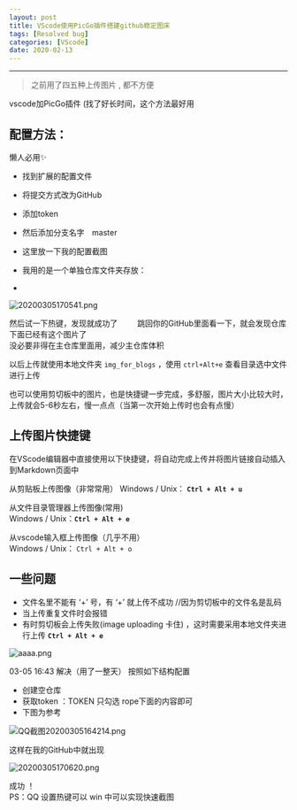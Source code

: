 ```yaml
---
layout: post
title: VScode使用PicGo插件搭建github稳定图床
tags: [Resolved bug]
categories: [VScode]
date: 2020-02-13
---
```


***

> 之前用了四五种上传图片 , 都不方便

vscode加PicGo插件 (找了好长时间，这个方法最好用

## 配置方法：  

懒人必用✨

* 找到扩展的配置文件 
* 将提交方式改为GitHub　　  
* 添加token  　
* 然后添加分支名字　master　
* 这里放一下我的配置截图　　　
* 我用的是一个单独仓库文件夹存放：　

* 

![20200305170541.png](https://raw.githubusercontent.com/fengwei2002/picgotest/master/img/20200305170541.png)

然后试一下热键，发现就成功了  　　
跳回你的GitHub里面看一下，就会发现仓库下面已经有这个图片了  
没必要非得在主仓库里面用，减少主仓库体积   

以后上传就使用本地文件夹 `img_for_blogs` ，使用 `ctrl+Alt+e` 查看目录选中文件进行上传  

也可以使用剪切板中的图片，也是快捷键一步完成，多舒服，图片大小比较大时，上传就会5-6秒左右，慢一点点（当第一次开始上传时也会有点慢）

## 上传图片快捷键

在VScode编辑器中直接使用以下快捷键，将自动完成上传并将图片链接自动插入到Markdown页面中

从剪贴板上传图像（非常常用）
Windows / Unix： **`Ctrl + Alt + u`**

从文件目录管理器上传图像(常用)  
Windows / Unix：**`Ctrl + Alt + e`**

从vscode输入框上传图像（几乎不用）   
Windows / Unix： `Ctrl + Alt + o` 

## 一些问题

* 文件名里不能有 ‘+’ 号，有 ‘+’ 就上传不成功 //因为剪切板中的文件名是乱码
* 当上传重复文件时会报错
* 有时剪切板会上传失败(image uploading 卡住) ，这时需要采用本地文件夹进行上传 **`Ctrl + Alt + e`**

![aaaa.png](https://raw.githubusercontent.com/fengwei2002/picture/master/fengwei2002/pictureaaaaaaaaaaaaaaaaaaaaaa.png)

03-05 16:43 解决（用了一整天）
按照如下结构配置  

* 创建空仓库
* 获取token ：TOKEN 只勾选 rope下面的内容即可
* 下图为参考

![QQ截图20200305164214.png](https://raw.githubusercontent.com/fengwei2002/picgotest/master/img/QQ%E6%88%AA%E5%9B%BE20200305164214.png)

这样在我的GitHub中就出现

![20200305170620.png](https://raw.githubusercontent.com/fengwei2002/picgotest/master/img/20200305170620.png)

成功 ！  
PS：QQ 设置热键可以 win 中可以实现快速截图

